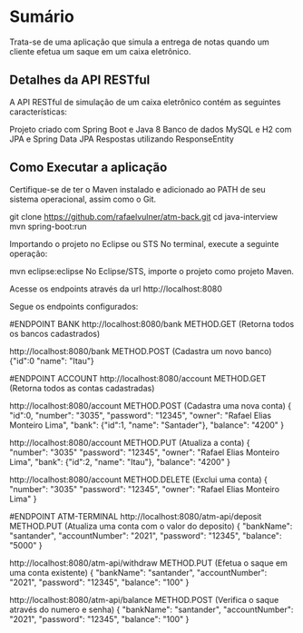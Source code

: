 # Sumário

Trata-se de uma aplicação que simula a entrega de notas quando um cliente efetua um saque em um caixa eletrônico. 

## Detalhes da API RESTful

A API RESTful de simulação de um caixa eletrônico contém as seguintes características:

Projeto criado com Spring Boot e Java 8
Banco de dados MySQL e H2 com JPA e Spring Data JPA
Respostas utilizando ResponseEntity


## Como Executar a aplicação

Certifique-se de ter o Maven instalado e adicionado ao PATH de seu sistema operacional, assim como o Git.

git clone https://github.com/rafaelvulner/atm-back.git
cd java-interview
mvn spring-boot:run

Importando o projeto no Eclipse ou STS
No terminal, execute a seguinte operação:

mvn eclipse:eclipse
No Eclipse/STS, importe o projeto como projeto Maven.

Acesse os endpoints através da url http://localhost:8080

Segue os endpoints configurados:

#ENDPOINT BANK
http://localhost:8080/bank METHOD.GET (Retorna todos os bancos cadastrados)

http://localhost:8080/bank METHOD.POST (Cadastra um novo banco)
{"id":0 "name": "Itau"}

#ENDPOINT ACCOUNT
http://localhost:8080/account METHOD.GET (Retorna todos as contas cadastradas)

http://localhost:8080/account METHOD.POST (Cadastra uma nova conta)
{
	"id":0,
	"number": "3035",
	"password": "12345",
	"owner": "Rafael Elias Monteiro Lima",
	"bank": {"id":1, "name": "Santader"},
	"balance": "4200"
}

http://localhost:8080/account METHOD.PUT (Atualiza a conta)
{	
	"number": "3035"
	"password": "12345",
	"owner": "Rafael Elias Monteiro Lima",
	"bank": {"id":2, "name": "Itau"},
	"balance": "4200"
}

http://localhost:8080/account METHOD.DELETE (Exclui uma conta)
{	
	"number": "3035"
	"password": "12345",
	"owner": "Rafael Elias Monteiro Lima"
}

#ENDPOINT ATM-TERMINAL
http://localhost:8080/atm-api/deposit METHOD.PUT (Atualiza uma conta com o valor do deposito)
{
	"bankName": "santander",
	"accountNumber": "2021",
	"password": "12345",
	"balance": "5000"
}

http://localhost:8080/atm-api/withdraw METHOD.PUT (Efetua o saque em uma conta existente)
{
	"bankName": "santander",
	"accountNumber": "2021",
	"password": "12345",
	"balance": "100"
}

http://localhost:8080/atm-api/balance METHOD.POST (Verifica o saque através do numero e senha)
{
	"bankName": "santander",
	"accountNumber": "2021",
	"password": "12345",
	"balance": "100"
}



